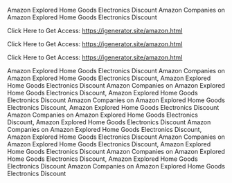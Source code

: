Amazon Explored Home Goods Electronics Discount Amazon Companies on Amazon Explored Home Goods Electronics Discount

Click Here to Get Access: https://igenerator.site/amazon.html

Click Here to Get Access: https://igenerator.site/amazon.html

Click Here to Get Access: https://igenerator.site/amazon.html

Amazon Explored Home Goods Electronics Discount Amazon Companies on Amazon Explored Home Goods Electronics Discount, Amazon Explored Home Goods Electronics Discount Amazon Companies on Amazon Explored Home Goods Electronics Discount, Amazon Explored Home Goods Electronics Discount Amazon Companies on Amazon Explored Home Goods Electronics Discount, Amazon Explored Home Goods Electronics Discount Amazon Companies on Amazon Explored Home Goods Electronics Discount, Amazon Explored Home Goods Electronics Discount Amazon Companies on Amazon Explored Home Goods Electronics Discount, Amazon Explored Home Goods Electronics Discount Amazon Companies on Amazon Explored Home Goods Electronics Discount, Amazon Explored Home Goods Electronics Discount Amazon Companies on Amazon Explored Home Goods Electronics Discount, Amazon Explored Home Goods Electronics Discount Amazon Companies on Amazon Explored Home Goods Electronics Discount
